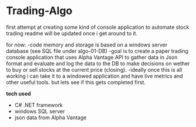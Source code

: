 # Trading-Algo
first attempt at creating some kind of console application to automate stock trading
readme will be updated once i get around to it.

for now:
-code memory and storage is based on a windows server database (see SQL file under algo-01-DB) 
-goal is to create a paper trading console application that uses Alpha Vantage API to gather data in Json format and evaluate and log the data to the DB to make decisions on wether to buy or sell stocks at the current price (closing). 
-ideally once this is all working i can take it to a windowed application and have live metrics and other useful tools. but lets see if this gets completed first.

**tech used**
- C# .NET framework
- windows SQL server
- json data from Alpha Vantage 
